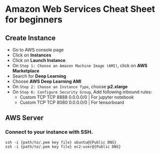 # Amazon Web Services Cheat Sheet for beginners

## Create Instance
- Go to AWS console page
- Click on **Instances**
- Click on **Launch Instance**
- On `Step 1: Choose an Amazon Machine Image (AMI)`, click on **AWS Marketplace**
- Search for **Deep Learning**
- Choose **AWS Deep Learning AMI**
- On `Step 2: Choose an Instance Type`, choose **p2.xlarge**
- On `Step 6: Configure Security Group`, Add following inbound rules:
    - Custom TCP	TCP	8888	0.0.0.0/0	| For jupyter notebook
    - Custom TCP	TCP	8080	0.0.0.0/0 | For tensorboard

## AWS Server
### Connect to your instance with SSH.
```
ssh -i {path/to/.pem key file} ubuntu@{Public DNS}
ssh -i {path/to/.pem key file} ec2-user@{Public DNS}
